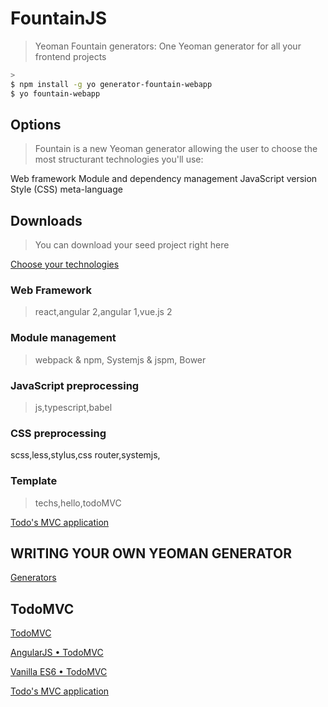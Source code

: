 # FountainJS

> Yeoman Fountain generators:
One Yeoman generator for all your frontend projects

[](http://fountainjs.io/)

```sh
>
$ npm install -g yo generator-fountain-webapp
$ yo fountain-webapp
```

## Options

> Fountain is a new Yeoman generator allowing the user to choose the most structurant technologies you'll use:

Web framework
Module and dependency management
JavaScript version
Style (CSS) meta-language

## Downloads

> You can download your seed project right here

[Choose your technologies](http://fountainjs.io/download/)

### Web Framework

> react,angular 2,angular 1,vue.js 2

### Module management

> webpack & npm, Systemjs & jspm, Bower

### JavaScript preprocessing

> js,typescript,babel

### CSS preprocessing

scss,less,stylus,css
router,systemjs,

### Template

> techs,hello,todoMVC


[Todo's MVC application](https://egghead.io/lessons/tools-intro-to-the-production-webpack-course)

## WRITING YOUR OWN YEOMAN GENERATOR

[Generators](http://yeoman.io/authoring/index.html)

## TodoMVC

[TodoMVC](http://todomvc.com/)

[AngularJS • TodoMVC](http://gcloud-todos.appspot.com/examples/angularjs/#/)

[Vanilla ES6 • TodoMVC](http://todomvc.com/examples/vanilla-es6/)

[Todo's MVC application](https://egghead.io/lessons/tools-intro-to-the-production-webpack-course)